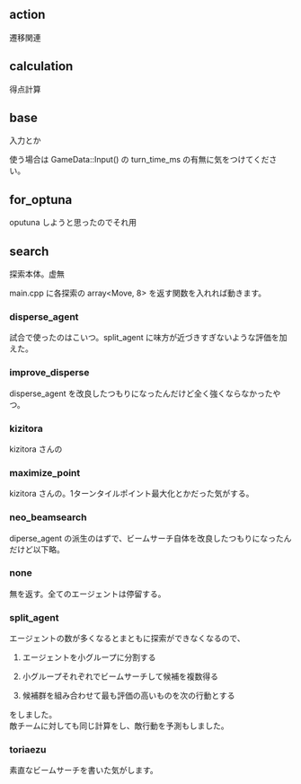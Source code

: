 ## action

遷移関連

## calculation

得点計算

## base

入力とか

使う場合は GameData::Input() の turn_time_ms の有無に気をつけてください。

## for_optuna

oputuna しようと思ったのでそれ用

## search

探索本体。虚無

main.cpp に各探索の array<Move, 8> を返す関数を入れれば動きます。

### disperse_agent

試合で使ったのはこいつ。split_agent に味方が近づきすぎないような評価を加えた。

### improve_disperse

disperse_agent を改良したつもりになったんだけど全く強くならなかったやつ。

### kizitora

kizitora さんの

### maximize_point

kizitora さんの。1ターンタイルポイント最大化とかだった気がする。

### neo_beamsearch

diperse_agent の派生のはずで、ビームサーチ自体を改良したつもりになったんだけど以下略。

### none

無を返す。全てのエージェントは停留する。

### split_agent

エージェントの数が多くなるとまともに探索ができなくなるので、

1. エージェントを小グループに分割する

1. 小グループそれぞれでビームサーチして候補を複数得る

1. 候補群を組み合わせて最も評価の高いものを次の行動とする

をしました。  
敵チームに対しても同じ計算をし、敵行動を予測もしました。

### toriaezu

素直なビームサーチを書いた気がします。
